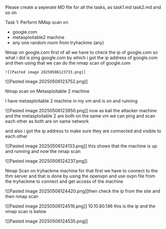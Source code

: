 Please create a seperate MD file for all the tasks, as 
task1.md
task2.md and so on

Task 1: Perform NMap scan on 
- google.com
- metasploitable2 machine
- any one random room from tryhackme (any)
  
  
Nmap on google.com
first of all we have to check the ip of google.com 
so what i did is ping google.com by which i got the ip address of google.com and then using that we can do the nmap scan of google.com
<!--⚠️Imgur upload failed, check dev console-->

	![[Pasted image 20250506123733.png]]

<!--⚠️Imgur upload failed, check dev console-->
![[Pasted image 20250506123752.png]]

Nmap scan on Metasploitable 2 machine 

I have metasploitable 2 machine in my vm and is on and running 
<!--⚠️Imgur upload failed, check dev console-->
![[Pasted image 20250506123950.png]]
now as kali the attacker machine and the metasploitable 2 are both on the same vm we can ping and scan each other as both are on same network

and also i got the ip address to make sure they are connected and visible to each other

<!--⚠️Imgur upload failed, check dev console-->
![[Pasted image 20250506124133.png]]
this shows that the machine is up and running and now the nmap scan
<!--⚠️Imgur upload failed, check dev console-->
![[Pasted image 20250506124237.png]]

Nmap Scan on tryhackme machine 
for that first we have to connect to the thm server and that is done by using the openvpn and use ovpn file from the tryhackme to connect and get access of the machine 
<!--⚠️Imgur upload failed, check dev console-->

![[Pasted image 20250506124420.png]]then check the ip from the site and then nmap scan
<!--⚠️Imgur upload failed, check dev console-->
![[Pasted image 20250506124516.png]]
10.10.80.146 this is the ip and the nmap scan is below
<!--⚠️Imgur upload failed, check dev console-->
![[Pasted image 20250506124535.png]]